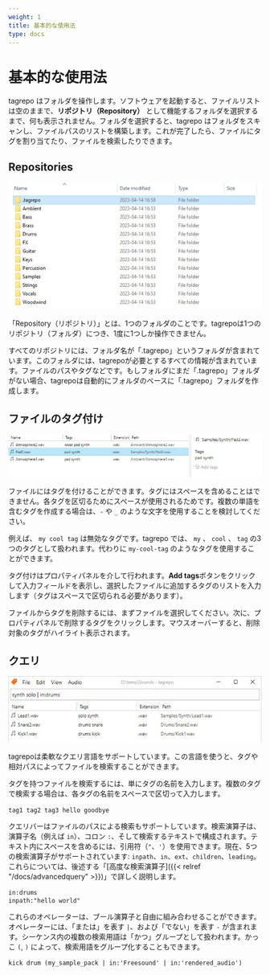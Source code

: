 ```yaml
---
weight: 1
title: 基本的な使用法
type: docs
---
```


# 基本的な使用法

tagrepo はフォルダを操作します。ソフトウェアを起動すると、ファイルリストは空のままで、**リポジトリ（Repository）** として機能するフォルダを選択するまで、何も表示されません。フォルダを選択すると、tagrepo はフォルダをスキャンし、ファイルパスのリストを構築します。これが完了したら、ファイルにタグを割り当てたり、ファイルを検索したりできます。

## Repositories

![Windows Explorerでリポジトリのスクリーンショット、「.tagrepo」フォルダの自動生成を示す](manual-repository.jpg)

「Repository（リポジトリ）」とは、1つのフォルダのことです。tagrepoは1つのリポジトリ（フォルダ）につき、1度に1つしか操作できません。

すべてのリポジトリには、フォルダ名が「.tagrepo」というフォルダが含まれています。このフォルダには、tagrepoが必要とするすべての情報が含まれています。ファイルのパスやタグなどです。もしフォルダにまだ「.tagrepo」フォルダがない場合、tagrepoは自動的にフォルダのベースに「.tagrepo」フォルダを作成します。

## ファイルのタグ付け

![tagrepo のプロパティパネルのスクリーンショット](manual-tagging.jpg)

ファイルにはタグを付けることができます。タグにはスペースを含めることはできません。各タグを区切るためにスペースが使用されるためです。複数の単語を含むタグを作成する場合は、`-` や `_` のような文字を使用することを検討してください。

例えば、 `my cool tag` は無効なタグです。tagrepo では、 `my` 、 `cool` 、 `tag` の3つのタグとして扱われます。代わりに `my-cool-tag` のようなタグを使用することができます。

タグ付けはプロパティパネルを介して行われます。**Add tags**ボタンをクリックして入力フィールドを表示し、選択したファイルに追加するタグのリストを入力します（タグはスペースで区切られる必要があります）。

ファイルからタグを削除するには、まずファイルを選択してください。次に、プロパティパネルで削除するタグをクリックします。マウスオーバーすると、削除対象のタグがハイライト表示されます。

## クエリ

![tagrepoのクエリバーのスクリーンショット](manual-query.jpg)

tagrepoは柔軟なクエリ言語をサポートしています。この言語を使うと、タグや相対パスによってファイルを検索することができます。

タグを持つファイルを検索するには、単にタグの名前を入力します。複数のタグで検索する場合は、各タグの名前をスペースで区切って入力します。

`tag1 tag2 tag3 hello goodbye`

クエリバーはファイルのパスによる検索もサポートしています。検索演算子は、演算子名（例えば `in`）、コロン `:`、そして検索するテキストで構成されます。テキスト内にスペースを含めるには、引用符（`"`、`'`）を使用できます。現在、5つの検索演算子がサポートされています: `inpath`、`in`、`ext`、`children`、`leading`。これらについては、後述する「[高度な検索演算子]({{< relref "/docs/advancedquery" >}})」で詳しく説明します。

```
in:drums
inpath:"hello world"
```

これらのオペレーターは、ブール演算子と自由に組み合わせることができます。オペレーターには、「または」を表す `|`、および「でない」を表す `-` が含まれます。シーケンス内の複数の検索用語は「かつ」グループとして扱われます。かっこ `(`, `)` によって、検索用語をグループ化することもできます。

```
kick drum (my_sample_pack | in:'Freesound' | in:'rendered_audio')
```
